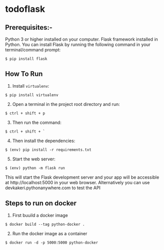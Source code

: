 # todoflask

## Prerequisites:-

Python 3 or higher installed on your computer.
Flask framework installed in Python. You can install Flask by running the following command in your terminal/command prompt:
```
$ pip install flask
```
## How To Run
1. Install `virtualenv`:
```
$ pip install virtualenv
```

2. Open a terminal in the project root directory and run:
```
$ ctrl + shift + p
```

3. Then run the command:
```
$ ctrl + shift + `
```

4. Then install the dependencies:
```
$ (env) pip install -r requirements.txt
```

5. Start the web server:
```
$ (env) python -m flask run
```
This will start the Flask development server and your app will be accessible at http://localhost:5000 in your web browser.
Alternatively you can use devkakeri.pythonanywhere.com to test the API


## Steps to run on docker

1. First buuild a docker image

```
$ docker build --tag python-docker .

```
2. Run the docker image as a container
```
$ docker run -d -p 5000:5000 python-docker
```


